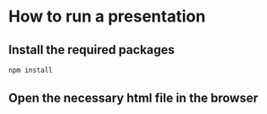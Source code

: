 # How to run a presentation

## Install the required packages

```bash
npm install
```

## Open the necessary html file in the browser

